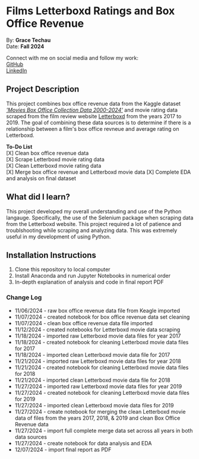 # Films Letterboxd Ratings and Box Office Revenue

By: **Grace Techau**  
Date: **Fall 2024**

Connect with me on social media and follow my work:  
[GitHub](https://github.com/gracetechau)  
[LinkedIn](https://www.linkedin.com/in/grace-techau/)

## Project Description

This project combines box office revenue data from the Kaggle dataset [_'Movies Box Office Collection Data 2000-2024'_](https://www.kaggle.com/datasets/parthdande/movies-box-office-collection-data-2000-2024) and movie rating data scraped from the film review website [Letterboxd](https://letterboxd.com/films/decade/2010s/) from the years 2017 to 2019. The goal of combining these data sources is to determine if there is a relationship between a film's box office revneue and average rating on Letterboxd.

**To-Do List**  
[X] Clean box office revenue data  
[X] Scrape Letterboxd movie rating data  
[X] Clean Letterboxd movie rating data  
[X] Merge box office revenue and Letterboxd movie data
[X] Complete EDA and analysis on final dataset

## What did I learn?

This project developed my overall understanding and use of the Python langauge. Specifically, the use of the Selenium package when scraping data from the Letterboxd website. This project required a lot of patience and troublshooting while scraping and analyzing data. This was extremely useful in my development of using Python.

## Installation Instructions

1. Clone this repository to local computer
2. Install Anaconda and run Jupyter Notebooks in numerical order
3. In-depth explanation of analysis and code in final report PDF

### Change Log

- 11/06/2024 - raw box office revenue data file from Keagle imported
- 11/07/2024 - created notebook for box office revenue data set cleaning
- 11/07/2024 - clean box office revenue data file imported
- 11/12/2024 - created notebooks for Letterboxd movie data scraping
- 11/18/2024 - imported raw Letterboxd movie data files for year 2017
- 11/18/2024 - created notebook for cleaning Letterboxd movie data files for 2017
- 11/18/2024 - imported clean Letterboxd movie data file for 2017
- 11/21/2024 - imported raw Letterboxd movie data files for year 2018
- 11/21/2024 - created notebook for cleaning Letterboxd movie data files for 2018
- 11/21/2024 - imported clean Letterboxd movie data file for 2018
- 11/27/2024 - imported raw Letterboxd movie data files for year 2019
- 11/27/2024 - created notebook for cleaning Letterboxd movie data files for 2019
- 11/27/2024 - imported clean Letterboxd movie data files for 2019
- 11/27/2024 - create notebook for merging the clean Letterboxd movie data of files from the years 2017, 2018, & 2019 and clean Box Office Revenue data
- 11/27/2024 - import full complete merge data set across all years in both data sources
- 11/27/2024 - create notebook for data analysis and EDA
- 12/07/2024 - import final report as PDF
